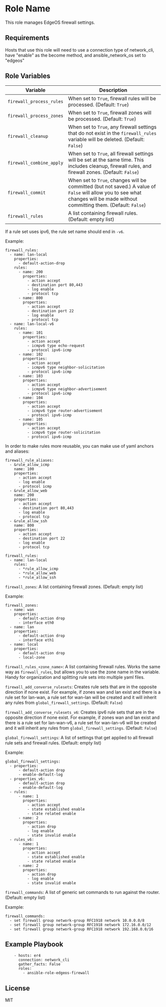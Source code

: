 Role Name
=========

This role manages EdgeOS firewall settings.

Requirements
------------

Hosts that use this role will need to use a connection type of network_cli, have "enable" as the become method, and ansible_network_os set to "edgeos"


Role Variables
--------------

Variable                  | Description
--------------------------|-------------------------------------------------------------------
`firewall_process_rules`  | When set to `True`, firewall rules will be processed. (Default: `True`)
`firewall_process_zones`  | When set to `True`, firewall zones will be processed. (Default: `True`)
`firewall_cleanup`        | When set to `True`, any firewall settings that do not exist in the `firewall_rules` variable will be deleted. (Default: `False`)
`firewall_combine_apply`  | When set to `True`, all firewall settings will be set at the same time.  This includes cleanup, firewall rules, and firewall zones. (Default: `False`)
`firewall_commit`         | When set to `True`, changes will be committed (but not saved.)  A value of `False` will allow you to see what changes will be made without committing them. (Default: `False`)
`firewall_rules`          | A list containing firewall rules.  (Default: empty list)

If a rule set uses ipv6, the rule set name should end in `-v6`.

Example:
```
firewall_rules:
  - name: lan-local
    properties:
      - default-action-drop
    rules:
      - name: 200
        properties:
          - action accept
          - destination port 80,443
          - log enable
          - protocol tcp
      - name: 800
        properties:
          - action accept
          - destination port 22
          - log enable
          - protocol tcp
  - name: lan-local-v6
    rules:
      - name: 101
        properties:
          - action accept
          - icmpv6 type echo-request
          - protocol ipv6-icmp
      - name: 102
        properties:
          - action accept
          - icmpv6 type neighbor-solicitation
          - protocol ipv6-icmp
      - name: 103
        properties:
          - action accept
          - icmpv6 type neighbor-advertisement
          - protocol ipv6-icmp
      - name: 104
        properties:
          - action accept
          - icmpv6 type router-advertisement
          - protocol ipv6-icmp
      - name: 105
        properties:
          - action accept
          - icmpv6 type router-solicitation
          - protocol ipv6-icmp
```

In order to make rules more reusable, you can make use of yaml anchors and aliases:
```
firewall_rule_aliases:
  - &rule_allow_icmp
    name: 100
    properties:
      - action accept
      - log enable
      - protocol icmp
  - &rule_allow_web
    name: 200
    properties:
      - action accept
      - destination port 80,443
      - log enable
      - protocol tcp
  - &rule_allow_ssh
    name: 800
    properties:
      - action accept
      - destination port 22
      - log enable
      - protocol tcp

firewall_rules:
  - name: lan-local
    rules:
      - *rule_allow_icmp
      - *rule_allow_web
      - *rule_allow_ssh
```

`firewall_zones`: A list containing firewall zones.  (Default: empty list)

Example:
```
firewall_zones:
  - name: wan
    properties:
      - default-action drop
      - interface eth0
  - name: lan
    properties:
      - default-action drop
      - interface eth1
  - name: local
    properties:
      - default-action drop
      - local-zone
```

`firewall_rules_<zone_name>`: A list containing firewall rules. Works the same way as `firewall_rules`, but allows you to use the zone name in the variable.  Handy for organization and splitting rule sets into multiple yaml files.

`firewall_add_converse_rulesets`: Creates rule sets that are in the opposite direction if none exist.  For example, if zones wan and lan exist and there is a rule set for lan-wan, a rule set for wan-lan will be created and it will inherit any rules from `global_firewall_settings`. (Default: `False`)

`firewall_add_converse_rulesets_v6`: Creates ipv6 rule sets that are in the opposite direction if none exist.  For example, if zones wan and lan exist and there is a rule set for lan-wan-v6, a rule set for wan-lan-v6 will be created and it will inherit any rules from `global_firewall_settings`. (Default: `False`)

`global_firewall_settings`: A list of settings that get applied to all firewall rule sets and firewall rules.  (Default: empty list)

Example:

```
global_firewall_settings:
  - properties:
      - default-action drop
      - enable-default-log
  - properties_v6:
      - default-action drop
      - enable-default-log
  - rules:
      - name: 1
        properties:
          - action accept
          - state established enable
          - state related enable
      - name: 2
        properties:
          - action drop
          - log enable
          - state invalid enable
  - rules_v6:
      - name: 1
        properties:
          - action accept
          - state established enable
          - state related enable
      - name: 2
        properties:
          - action drop
          - log enable
          - state invalid enable
```

`firewall_commands`: A list of generic set commands to run against the router. (Default: empty list)

Example:
```
firewall_commands:
  - set firewall group network-group RFC1918 network 10.0.0.0/8
  - set firewall group network-group RFC1918 network 172.16.0.0/12
  - set firewall group network-group RFC1918 network 192.168.0.0/16
```
Example Playbook
----------------
```
    - hosts: er4
      connection: network_cli
      gather_facts: False
      roles:
        - ansible-role-edgeos-firewall
```

License
-------

MIT
